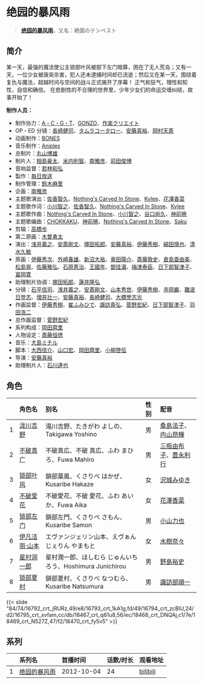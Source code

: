 # 绝园的暴风雨


> <u>**[绝园的暴风雨](https://bgm.tv/subject/39794)**</u>，又名：絶園のテンペスト

## 简介

某一天，最强的魔法使公主锁部叶风被部下左门暗算，困在了无人荒岛；又有一天，一位少女被唐突杀害，犯人还未逮捕时间却已流逝；然后又在某一天，围绕着复仇与魔法，超越时间与空间的战斗正式揭开了序幕！
       正气和狂气，理性和知性，自信和确信。
       在悲剧性的不合理的世界里，少年少女们的命运交缠纠结，故事开始了！

**制作人员：**
- 制作协力：[A・C・G・T](https://bgm.tv/person/6093)、[GONZO](https://bgm.tv/person/541)、[作楽クリエイト](https://bgm.tv/person/26975)
- OP・ED 分镜：[長崎健司](https://bgm.tv/person/6859)、[タムラコータロー](https://bgm.tv/person/11563)、[安藤真裕](https://bgm.tv/person/2473)、[岡村天斎](https://bgm.tv/person/920)
- 动画制作：[BONES](https://bgm.tv/person/44)
- 音乐制作：[Aniplex](https://bgm.tv/person/645)
- 总制片：[丸山博雄](https://bgm.tv/person/5783)
- 制片人：[相島豪太](https://bgm.tv/person/50029)、[米内則智](https://bgm.tv/person/36781)、[南雅彦](https://bgm.tv/person/3113)、[前田俊博](https://bgm.tv/person/5774)
- 音响监督：[若林和弘](https://bgm.tv/person/564)
- 製作：[毎日放送](https://bgm.tv/person/2847)
- 制作管理：[鈴木麻里](https://bgm.tv/person/45090)
- 企画：[南雅彦](https://bgm.tv/person/3113)
- 主题歌演出：[佐香智久](https://bgm.tv/person/9040)、[Nothing's Carved In Stone](https://bgm.tv/person/10224)、[Kylee](https://bgm.tv/person/9296)、[花澤香菜](https://bgm.tv/person/4765)
- 主题歌作词：[小川智之](https://bgm.tv/person/10736)、[佐香智久](https://bgm.tv/person/9040)、[Nothing's Carved In Stone](https://bgm.tv/person/10224)、[Kylee](https://bgm.tv/person/9296)
- 主题歌作曲：[Nothing's Carved In Stone](https://bgm.tv/person/10224)、[小川智之](https://bgm.tv/person/10736)、[谷口尚久](https://bgm.tv/person/11253)、[神前暁](https://bgm.tv/person/3287)
- 主题歌编曲：[CHOKKAKU](https://bgm.tv/person/10874)、[神前暁](https://bgm.tv/person/3287)、[Nothing's Carved In Stone](https://bgm.tv/person/10224)、[Saku](https://bgm.tv/person/11464)
- 剪辑：[高橋歩](https://bgm.tv/person/11895)
- 第二原画：[木曽勇太](https://bgm.tv/person/15688)
- 演出：[浅井義之](https://bgm.tv/person/12162)、[安斎剛文](https://bgm.tv/person/12750)、[塚田拓郎](https://bgm.tv/person/22694)、[安藤真裕](https://bgm.tv/person/2473)、[伊藤秀樹](https://bgm.tv/person/12238)、[綿田慎也](https://bgm.tv/person/12175)、[清水久敏](https://bgm.tv/person/26331)
- 原画：[伊藤秀次](https://bgm.tv/person/11405)、[外崎春雄](https://bgm.tv/person/1430)、[新沼大祐](https://bgm.tv/person/34073)、[奥田陽介](https://bgm.tv/person/12757)、[斎藤敦史](https://bgm.tv/person/12631)、[倉島亜由美](https://bgm.tv/person/3578)、[松島晃](https://bgm.tv/person/274)、[佐藤雅弘](https://bgm.tv/person/11489)、[石原恵治](https://bgm.tv/person/2884)、[王國年](https://bgm.tv/person/13926)、[鄧佳湄](https://bgm.tv/person/28643)、[梅津泰臣](https://bgm.tv/person/1354)、[日下部智津子](https://bgm.tv/person/3190)、[冨岡寛](https://bgm.tv/person/12227)
- 助理制片协调：[塚田拓郎](https://bgm.tv/person/22694)、[蓮井隆弘](https://bgm.tv/person/31233)
- 分镜：[石平信司](https://bgm.tv/person/2148)、[浅井義之](https://bgm.tv/person/12162)、[安斎剛文](https://bgm.tv/person/12750)、[山本秀世](https://bgm.tv/person/11876)、[伊藤秀樹](https://bgm.tv/person/12238)、[寺岡巌](https://bgm.tv/person/11592)、[難波日登志](https://bgm.tv/person/942)、[増井壮一](https://bgm.tv/person/1170)、[安藤真裕](https://bgm.tv/person/2473)、[長崎健司](https://bgm.tv/person/6859)、[大橋誉志光](https://bgm.tv/person/382)
- 作画监督：[伊藤秀樹](https://bgm.tv/person/12238)、[崔ふみひで](https://bgm.tv/person/3463)、[諏訪真弘](https://bgm.tv/person/14178)、[菅野宏紀](https://bgm.tv/person/3650)、[日下部智津子](https://bgm.tv/person/3190)、[羽田浩二](https://bgm.tv/person/13188)
- 总作画监督：[菅野宏紀](https://bgm.tv/person/3650)
- 系列构成：[岡田麿里](https://bgm.tv/person/538)
- 人物设定：[斎藤恒徳](https://bgm.tv/person/7999)
- 音乐：[大島ミチル](https://bgm.tv/person/457)
- 脚本：[大西信介](https://bgm.tv/person/1577)、[山口宏](https://bgm.tv/person/335)、[岡田麿里](https://bgm.tv/person/538)、[小柳啓伍](https://bgm.tv/person/13615)
- 导演：[安藤真裕](https://bgm.tv/person/2473)
- 助理制片人：[石川達也](https://bgm.tv/person/37006)

## 角色

|     |   角色名   |   别名  | 性别 |  配音  |
|:--- |:------  |:----      |:---  |:--   |
| 1 | [泷川吉野](https://bgm.tv/character/16792) | 滝川吉野、たきがわ よしの、Takigawa Yoshino | 男 | [桑島法子](https://bgm.tv/person/3867)、[内山昂輝](https://bgm.tv/person/5768) |
| 2 | [不破真广](https://bgm.tv/character/16793) | 不破真広、不破 真広、ふわ まひろ、Fuwa Mahiro | 男 | [三瓶由布子](https://bgm.tv/person/4667)、[豊永利行](https://bgm.tv/person/4729) |
| 3 | [锁部叶风](https://bgm.tv/character/16794) | 鎖部葉風、くさりべ はかぜ、Kusaribe Hakaze | 女 | [沢城みゆき](https://bgm.tv/person/4244) |
| 4 | [不破爱花](https://bgm.tv/character/16795) | 不破愛花、不破 愛花、ふわ あいか、Fuwa Aika | 女 | [花澤香菜](https://bgm.tv/person/4765) |
| 5 | [锁部左门](https://bgm.tv/character/18467) | 鎖部左門、くさりべ さもん、Kusaribe Samon | 男 | [小山力也](https://bgm.tv/person/4130) |
| 6 | [伊凡洁丽·山本](https://bgm.tv/character/18468) | エヴァンジェリン山本、えヴぁんじぇりん やまもと | 女 | [水樹奈々](https://bgm.tv/person/1) |
| 7 | [星村润一郎](https://bgm.tv/character/18469) | 星村潤一郎、ほしむら じゅんいちろう、Hoshimura Junichirou | 男 | [野島裕史](https://bgm.tv/person/3878) |
| 8 | [锁部夏村](https://bgm.tv/character/18470) | 鎖部夏村、くさりべ なつむら、Kusaribe Natsumura | 男 | [諏訪部順一](https://bgm.tv/person/3864) |

{{< slide "84/74/16792_crt_jRURz,49/e8/16793_crt_1kA1g,fd/49/16794_crt_zcBlU,24/d2/16795_crt_xvfam,cc/db/18467_crt_q61u8,56/ec/18468_crt_DNQAj,c1/7e/18469_crt_N527Z,47/f2/18470_crt_fy5v5" >}}

## 系列

|     |   系列名   |   首播时间  | 话数/时长  | 观看地址 |
|:---  |:------    |:----      |:---       |:---  |
| 1 |[绝园的暴风雨](https://bgm.tv/subject/39794)| 2012-10-04 | 24 | [bilibili](https://www.bilibili.com/bangumi/play/ep86486)  |



